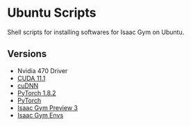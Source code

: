 # Ubuntu Scripts

Shell scripts for installing softwares for Isaac Gym on Ubuntu.

## Versions
- Nvidia 470 Driver
- [CUDA 11.1](https://developer.download.nvidia.com/compute/cuda/11.1.0/local_installers/cuda_11.1.0_455.23.05_linux.run)
- [cuDNN](https://developer.nvidia.com/compute/machine-learning/cudnn/secure/8.2.1.32/11.3_06072021/cudnn-11.3-linux-x64-v8.2.1.32.tgz)
- [PyTorch 1.8.2](https://github.com/pytorch/pytorch)
- [PyTorch](https://github.com/pytorch/pytorch)
- [Isaac Gym Preview 3](https://developer.nvidia.com/isaac-gym)
- [Isaac Gym Envs](https://github.com/NVIDIA-Omniverse/IsaacGymEnvs/archive/9656bac7e59b96382d2c5040b90d2ea5c227d56d.zip)
